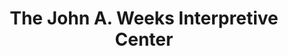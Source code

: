 ---
title: "The John A. Weeks Interpretive Center"
url: /marcellus/the-john-a-weeks-interpretive-center/
shop: shop
---